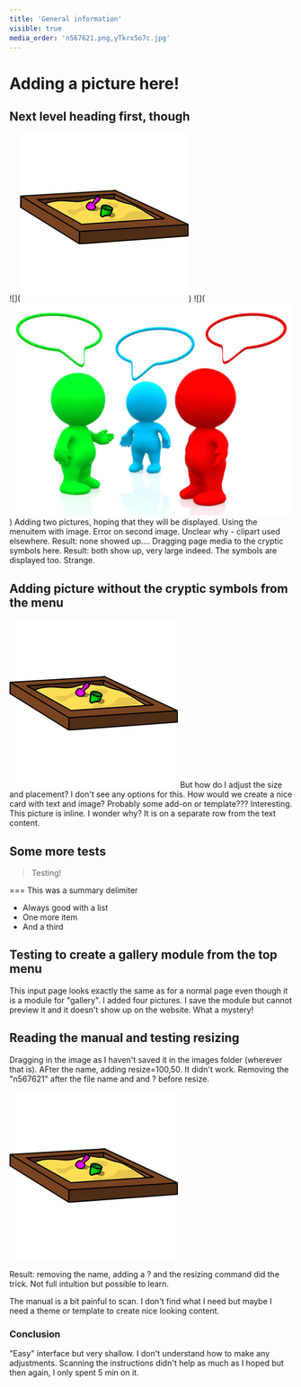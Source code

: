 ```yaml
---
title: 'General information'
visible: true
media_order: 'n567621.png,yTkrx5o7c.jpg'
---
```


# Adding a picture here!

## Next level heading first, though
![](![n567621](n567621.png "n567621"))
![](![yTkrx5o7c](yTkrx5o7c.jpg "yTkrx5o7c"))
Adding two pictures, hoping that they will be displayed. Using the menuitem with image.
Error on second image. Unclear why - clipart used elsewhere.
Result: none showed up....
Dragging page media to the cryptic symbols here.
Result: both show up, very large indeed. The symbols are displayed too. Strange.

## Adding picture without the cryptic symbols from the menu

![n567621](n567621.png "n567621")
But how do I adjust the size and placement? I don't see any options for this.
How would we create a nice card with text and image? Probably some add-on or template???
Interesting. This picture is inline. I wonder why? It is on a separate row from the text content.

## Some more tests
> Testing!

===
This was a summary delimiter

* Always good with a list
* One more item
* And a third

## Testing to create a gallery module from the top menu
This input page looks exactly the same as for a normal page even though it is a module for "gallery".
I added four pictures. 
I save the module but cannot preview it and it doesn't show up on the website.
What a mystery!

## Reading the manual and testing resizing
Dragging in the image as I haven't saved it in the images folder (wherever that is). AFter the name, adding resize=100,50.
It didn't work. Removing the "n567621" after the file name and and ? before resize.

![n567621](n567621.png?resize=100,50)

Result: removing the name, adding a ? and the resizing command did the trick. Not full intuition but possible to learn.

The manual is a bit painful to scan. I don't find what I need but maybe I need a theme or template to create nice looking content.

### Conclusion
"Easy" interface but very shallow. I don't understand how to make any adjustments. Scanning the instructions didn't help as much as I hoped but then again, I only spent 5 min on it. 

